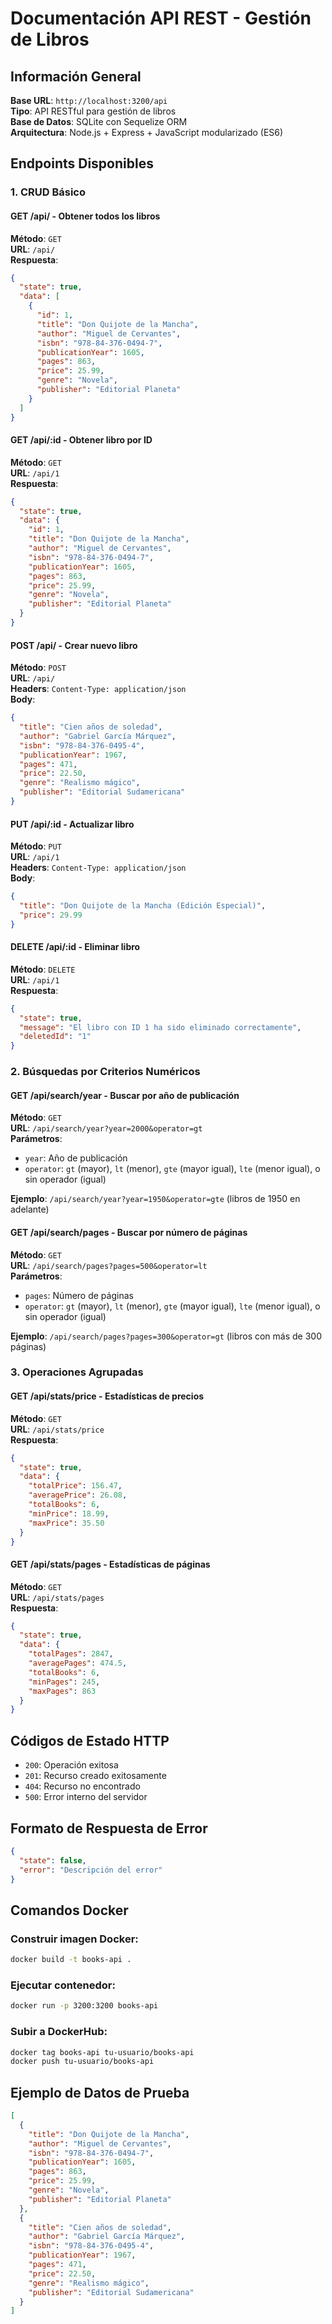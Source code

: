 # Documentación API REST - Gestión de Libros

## Información General

**Base URL**: `http://localhost:3200/api`  
**Tipo**: API RESTful para gestión de libros  
**Base de Datos**: SQLite con Sequelize ORM  
**Arquitectura**: Node.js + Express + JavaScript modularizado (ES6)

## Endpoints Disponibles

### 1. CRUD Básico

#### GET /api/ - Obtener todos los libros
**Método**: `GET`  
**URL**: `/api/`  
**Respuesta**:
```json
{
  "state": true,
  "data": [
    {
      "id": 1,
      "title": "Don Quijote de la Mancha",
      "author": "Miguel de Cervantes",
      "isbn": "978-84-376-0494-7",
      "publicationYear": 1605,
      "pages": 863,
      "price": 25.99,
      "genre": "Novela",
      "publisher": "Editorial Planeta"
    }
  ]
}
```

#### GET /api/:id - Obtener libro por ID
**Método**: `GET`  
**URL**: `/api/1`  
**Respuesta**:
```json
{
  "state": true,
  "data": {
    "id": 1,
    "title": "Don Quijote de la Mancha",
    "author": "Miguel de Cervantes",
    "isbn": "978-84-376-0494-7",
    "publicationYear": 1605,
    "pages": 863,
    "price": 25.99,
    "genre": "Novela",
    "publisher": "Editorial Planeta"
  }
}
```

#### POST /api/ - Crear nuevo libro
**Método**: `POST`  
**URL**: `/api/`  
**Headers**: `Content-Type: application/json`  
**Body**:
```json
{
  "title": "Cien años de soledad",
  "author": "Gabriel García Márquez",
  "isbn": "978-84-376-0495-4",
  "publicationYear": 1967,
  "pages": 471,
  "price": 22.50,
  "genre": "Realismo mágico",
  "publisher": "Editorial Sudamericana"
}
```

#### PUT /api/:id - Actualizar libro
**Método**: `PUT`  
**URL**: `/api/1`  
**Headers**: `Content-Type: application/json`  
**Body**:
```json
{
  "title": "Don Quijote de la Mancha (Edición Especial)",
  "price": 29.99
}
```

#### DELETE /api/:id - Eliminar libro
**Método**: `DELETE`  
**URL**: `/api/1`  
**Respuesta**:
```json
{
  "state": true,
  "message": "El libro con ID 1 ha sido eliminado correctamente",
  "deletedId": "1"
}
```

### 2. Búsquedas por Criterios Numéricos

#### GET /api/search/year - Buscar por año de publicación
**Método**: `GET`  
**URL**: `/api/search/year?year=2000&operator=gt`  
**Parámetros**:
- `year`: Año de publicación
- `operator`: `gt` (mayor), `lt` (menor), `gte` (mayor igual), `lte` (menor igual), o sin operador (igual)

**Ejemplo**: `/api/search/year?year=1950&operator=gte` (libros de 1950 en adelante)

#### GET /api/search/pages - Buscar por número de páginas
**Método**: `GET`  
**URL**: `/api/search/pages?pages=500&operator=lt`  
**Parámetros**:
- `pages`: Número de páginas
- `operator`: `gt` (mayor), `lt` (menor), `gte` (mayor igual), `lte` (menor igual), o sin operador (igual)

**Ejemplo**: `/api/search/pages?pages=300&operator=gt` (libros con más de 300 páginas)

### 3. Operaciones Agrupadas

#### GET /api/stats/price - Estadísticas de precios
**Método**: `GET`  
**URL**: `/api/stats/price`  
**Respuesta**:
```json
{
  "state": true,
  "data": {
    "totalPrice": 156.47,
    "averagePrice": 26.08,
    "totalBooks": 6,
    "minPrice": 18.99,
    "maxPrice": 35.50
  }
}
```

#### GET /api/stats/pages - Estadísticas de páginas
**Método**: `GET`  
**URL**: `/api/stats/pages`  
**Respuesta**:
```json
{
  "state": true,
  "data": {
    "totalPages": 2847,
    "averagePages": 474.5,
    "totalBooks": 6,
    "minPages": 245,
    "maxPages": 863
  }
}
```

## Códigos de Estado HTTP

- `200`: Operación exitosa
- `201`: Recurso creado exitosamente
- `404`: Recurso no encontrado
- `500`: Error interno del servidor

## Formato de Respuesta de Error

```json
{
  "state": false,
  "error": "Descripción del error"
}
```

## Comandos Docker

### Construir imagen Docker:
```bash
docker build -t books-api .
```

### Ejecutar contenedor:
```bash
docker run -p 3200:3200 books-api
```

### Subir a DockerHub:
```bash
docker tag books-api tu-usuario/books-api
docker push tu-usuario/books-api
```

## Ejemplo de Datos de Prueba

```json
[
  {
    "title": "Don Quijote de la Mancha",
    "author": "Miguel de Cervantes",
    "isbn": "978-84-376-0494-7",
    "publicationYear": 1605,
    "pages": 863,
    "price": 25.99,
    "genre": "Novela",
    "publisher": "Editorial Planeta"
  },
  {
    "title": "Cien años de soledad",
    "author": "Gabriel García Márquez",
    "isbn": "978-84-376-0495-4",
    "publicationYear": 1967,
    "pages": 471,
    "price": 22.50,
    "genre": "Realismo mágico",
    "publisher": "Editorial Sudamericana"
  }
]
```